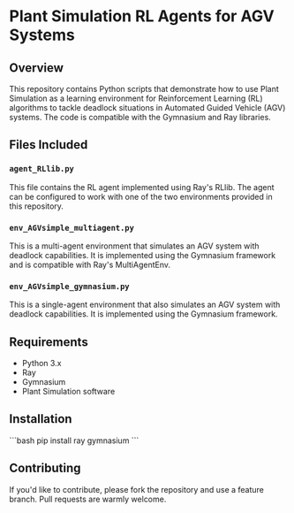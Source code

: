 # Plant Simulation RL Agents for AGV Systems

## Overview

This repository contains Python scripts that demonstrate how to use Plant Simulation as a learning environment for Reinforcement Learning (RL) algorithms to tackle deadlock situations in Automated Guided Vehicle (AGV) systems. The code is compatible with the Gymnasium and Ray libraries.

## Files Included

### `agent_RLlib.py`

This file contains the RL agent implemented using Ray's RLlib. The agent can be configured to work with one of the two environments provided in this repository.

### `env_AGVsimple_multiagent.py`

This is a multi-agent environment that simulates an AGV system with deadlock capabilities. It is implemented using the Gymnasium framework and is compatible with Ray's MultiAgentEnv.

### `env_AGVsimple_gymnasium.py`

This is a single-agent environment that also simulates an AGV system with deadlock capabilities. It is implemented using the Gymnasium framework.

## Requirements

- Python 3.x
- Ray
- Gymnasium
- Plant Simulation software

## Installation

\```bash
pip install ray gymnasium
\```


## Contributing

If you'd like to contribute, please fork the repository and use a feature branch. Pull requests are warmly welcome.
